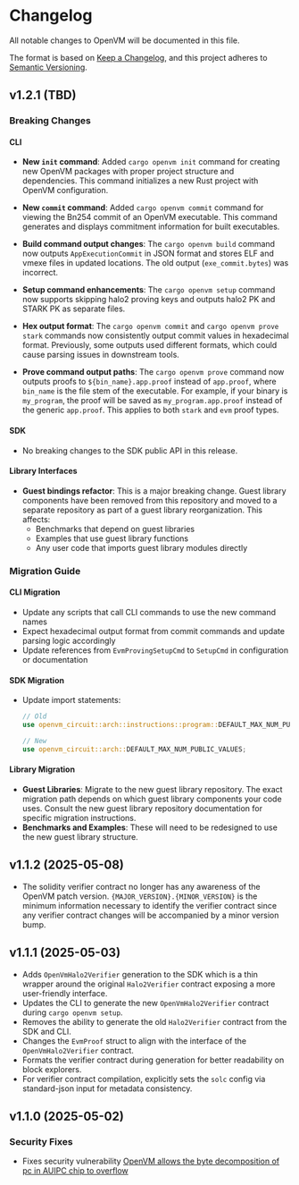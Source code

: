 # Changelog

All notable changes to OpenVM will be documented in this file.

The format is based on [Keep a Changelog](https://keepachangelog.com/en/1.0.0/),
and this project adheres to [Semantic Versioning](https://semver.org/spec/v2.0.0.html).

## v1.2.1 (TBD)

### Breaking Changes

#### CLI

- **New `init` command**: Added `cargo openvm init` command for creating new OpenVM packages with proper project structure and dependencies. This command initializes a new Rust project with OpenVM configuration.

- **New `commit` command**: Added `cargo openvm commit` command for viewing the Bn254 commit of an OpenVM executable. This command generates and displays commitment information for built executables.

- **Build command output changes**: The `cargo openvm build` command now outputs `AppExecutionCommit` in JSON format and stores ELF and vmexe files in updated locations. The old output (`exe_commit.bytes`) was incorrect.

- **Setup command enhancements**: The `cargo openvm setup` command now supports skipping halo2 proving keys and outputs halo2 PK and STARK PK as separate files.

- **Hex output format**: The `cargo openvm commit` and `cargo openvm prove stark` commands now consistently output commit values in hexadecimal format. Previously, some outputs used different formats, which could cause parsing issues in downstream tools.

- **Prove command output paths**: The `cargo openvm prove` command now outputs proofs to `${bin_name}.app.proof` instead of `app.proof`, where `bin_name` is the file stem of the executable. For example, if your binary is `my_program`, the proof will be saved as `my_program.app.proof` instead of the generic `app.proof`. This applies to both `stark` and `evm` proof types.

#### SDK

- No breaking changes to the SDK public API in this release.

#### Library Interfaces

- **Guest bindings refactor**: This is a major breaking change. Guest library components have been removed from this repository and moved to a separate repository as part of a guest library reorganization. This affects:
  - Benchmarks that depend on guest libraries
  - Examples that use guest library functions
  - Any user code that imports guest library modules directly

### Migration Guide

#### CLI Migration
- Update any scripts that call CLI commands to use the new command names
- Expect hexadecimal output format from commit commands and update parsing logic accordingly
- Update references from `EvmProvingSetupCmd` to `SetupCmd` in configuration or documentation

#### SDK Migration
- Update import statements:
  ```rust
  // Old
  use openvm_circuit::arch::instructions::program::DEFAULT_MAX_NUM_PUBLIC_VALUES;
  
  // New
  use openvm_circuit::arch::DEFAULT_MAX_NUM_PUBLIC_VALUES;
  ```

#### Library Migration
- **Guest Libraries**: Migrate to the new guest library repository. The exact migration path depends on which guest library components your code uses. Consult the new guest library repository documentation for specific migration instructions.
- **Benchmarks and Examples**: These will need to be redesigned to use the new guest library structure.

## v1.1.2 (2025-05-08)

- The solidity verifier contract no longer has any awareness of the OpenVM patch version. `{MAJOR_VERSION}.{MINOR_VERSION}` is the minimum information necessary to identify the verifier contract since any verifier contract changes will be accompanied by a minor version bump.

## v1.1.1 (2025-05-03)

- Adds `OpenVmHalo2Verifier` generation to the SDK which is a thin wrapper around the original `Halo2Verifier` contract exposing a more user-friendly interface.
- Updates the CLI to generate the new `OpenVmHalo2Verifier` contract during `cargo openvm setup`.
- Removes the ability to generate the old `Halo2Verifier` contract from the SDK and CLI.
- Changes the `EvmProof` struct to align with the interface of the `OpenVmHalo2Verifier` contract.
- Formats the verifier contract during generation for better readability on block explorers.
- For verifier contract compilation, explicitly sets the `solc` config via standard-json input for metadata consistency.

## v1.1.0 (2025-05-02)

### Security Fixes
- Fixes security vulnerability [OpenVM allows the byte decomposition of pc in AUIPC chip to overflow](https://github.com/advisories/GHSA-jf2r-x3j4-23m7)
